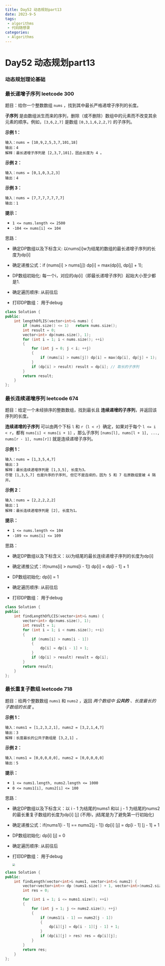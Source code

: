 ```yaml
---
title: Day52 动态规划part13
date: 2023-9-5
tags:
 - algorithms
 - 代码随想录
categories:
 - Algorithms
---
```

#  Day52 动态规划part13

### 动态规划理论基础

### 最长递增子序列 leetcode 300

题目：给你一个整数数组 `nums` ，找到其中最长严格递增子序列的长度。

**子序列** 是由数组派生而来的序列，删除（或不删除）数组中的元素而不改变其余元素的顺序。例如，`[3,6,2,7]` 是数组 `[0,3,1,6,2,2,7]` 的子序列。

**示例 1：**

```
输入：nums = [10,9,2,5,3,7,101,18]
输出：4
解释：最长递增子序列是 [2,3,7,101]，因此长度为 4 。
```

**示例 2：**

```
输入：nums = [0,1,0,3,2,3]
输出：4
```

**示例 3：**

```
输入：nums = [7,7,7,7,7,7,7]
输出：1 
```

**提示：**

- `1 <= nums.length <= 2500`
- `-104 <= nums[i] <= 104`

思路：

- 确定DP数组以及下标含义: 以nums[i]w为结尾的数组的最长递增子序列的长度为dp[i] 

- 确定递推公式：if (nums[i] > nums[j]) dp[i] = max(dp[i], dp[j] + 1);

- DP数组初始化:   每一个i，对应的dp[i]（即最长递增子序列）起始大小至少都是1. 

- 确定遍历顺序:    从前往后

- 打印DP数组： 用于debug

```C++
class Solution {
public:
    int lengthOfLIS(vector<int>& nums) {
        if (nums.size() <= 1)   return nums.size();
        int result = 0;
        vector<int> dp(nums.size(), 1);
        for (int i = 1; i < nums.size(); ++i)
        {
            for (int j = 0; j < i; ++j)
            {
                if (nums[i] > nums[j]) dp[i] = max(dp[i], dp[j] + 1);
            }
            if (dp[i] > result) result = dp[i]; // 取长的子序列
        }
        return result;
    }
};
```

### 最长连续递增序列 leetcode 674

题目：给定一个未经排序的整数数组，找到最长且 **连续递增的子序列**，并返回该序列的长度。

**连续递增的子序列** 可以由两个下标 `l` 和 `r`（`l < r`）确定，如果对于每个 `l <= i < r`，都有 `nums[i] < nums[i + 1]` ，那么子序列 `[nums[l], nums[l + 1], ..., nums[r - 1], nums[r]]` 就是连续递增子序列。

**示例 1：**

```
输入：nums = [1,3,5,4,7]
输出：3
解释：最长连续递增序列是 [1,3,5], 长度为3。
尽管 [1,3,5,7] 也是升序的子序列, 但它不是连续的，因为 5 和 7 在原数组里被 4 隔开。 
```

**示例 2：**

```
输入：nums = [2,2,2,2,2]
输出：1
解释：最长连续递增序列是 [2], 长度为1。 
```

**提示：**

- `1 <= nums.length <= 104`
- `-109 <= nums[i] <= 109`

思路：

- 确定DP数组以及下标含义：以i为结尾的最长连续递增子序列的长度为dp[i]

- 确定递推公式：if(nums[i] > nums[i - 1])  dp[i] = dp[i - 1] + 1

- DP数组初始化:   dp[i] = 1

- 确定遍历顺序:    从前往后

- 打印DP数组： 用于debug

```C++
class Solution {
public:
    int findLengthOfLCIS(vector<int>& nums) {
        vector<int> dp(nums.size(), 1);
        int result = 1;
        for (int i = 1; i < nums.size(); ++i)
        {
            if (nums[i] > nums[i - 1])
            {
                dp[i] = dp[i - 1] + 1;
            }
            if (dp[i] > result) result = dp[i];
        }
        return result;
    }
};
```

### 最长重复子数组 leetcode 718

题目：给两个整数数组 `nums1` 和 `nums2` ，返回 *两个数组中 **公共的** 、长度最长的子数组的长度* 。

**示例 1：**

```
输入：nums1 = [1,2,3,2,1], nums2 = [3,2,1,4,7]
输出：3
解释：长度最长的公共子数组是 [3,2,1] 。
```

**示例 2：**

```
输入：nums1 = [0,0,0,0,0], nums2 = [0,0,0,0,0]
输出：5
```

**提示：**

- `1 <= nums1.length, nums2.length <= 1000`
- `0 <= nums1[i], nums2[i] <= 100`

思路：

- 确定DP数组以及下标含义：以 i - 1 为结尾的nums1 和以 j - 1 为结尾的nums2的最长重复子数组的长度为dp[i] [j]  (不用i，j结尾是为了避免第一行初始化)

- 确定递推公式：if(nums1[i - 1] == nums2[j - 1])  dp[i] [j] = dp[i - 1] [j - 1] + 1

- DP数组初始化:   dp[i] [j] = 0

- 确定遍历顺序:    从前往后

- 打印DP数组： 用于debug

    <img src="https://code-thinking-1253855093.file.myqcloud.com/pics/2021011215282060.jpg" style="zoom:50%;" />

```C++
class Solution {
public:
    int findLength(vector<int>& nums1, vector<int>& nums2) {
        vector<vector<int>> dp (nums1.size() + 1, vector<int>(nums2.size() + 1, 0));
        int res = 0;

        for (int i = 1; i <= nums1.size(); ++i)
        {
            for (int j = 1; j <= nums2.size(); ++j)
            {
                if (nums1[i - 1] == nums2[j - 1])
                {
                    dp[i][j] = dp[i - 1][j - 1] + 1;
                }
                if (dp[i][j] > res) res = dp[i][j];
            }
        }
        return res;
    }
};
```

